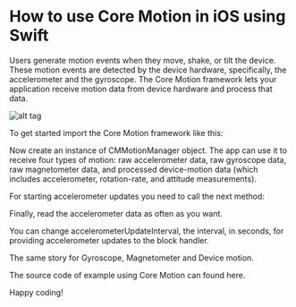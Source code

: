 # How to use Core Motion in iOS using Swift

Users generate motion events when they move, shake, or tilt the device. These motion events are detected by the device hardware, specifically, the accelerometer and the gyroscope. The Core Motion framework lets your application receive motion data from device hardware and process that data.

![alt tag](https://raw.github.com/maximbilan/iOS-CoreMotion-Example/master/images/1.png)

To get started import the Core Motion framework like this:

Now create an instance of CMMotionManager object. The app can use it to receive four types of motion: raw accelerometer data, raw gyroscope data, raw magnetometer data, and processed device-motion data (which includes accelerometer, rotation-rate, and attitude measurements).

For starting accelerometer updates you need to call the next method:

Finally, read the accelerometer data as often as you want.

You can change accelerometerUpdateInterval, the interval, in seconds, for providing accelerometer updates to the block handler.

The same story for Gyroscope, Magnetometer and Device motion.

The source code of example using Core Motion can found here.

Happy coding!
